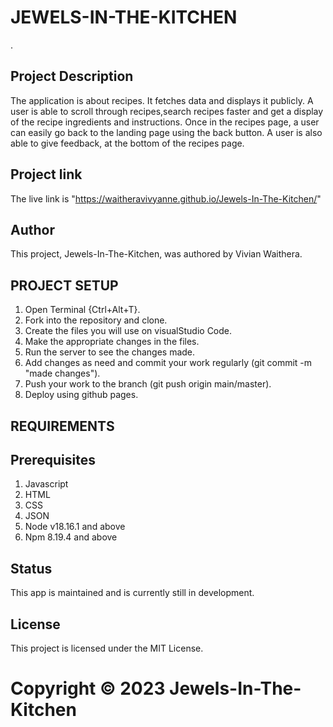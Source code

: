 # JEWELS-IN-THE-KITCHEN
.
## Project Description
The application is about recipes. It fetches data and displays it publicly. A user is able to scroll through recipes,search recipes faster and get a display of the recipe ingredients and instructions. Once in the recipes page, a user can easily go back to the landing page using the back button. A user is also able to give feedback, at the bottom of the recipes page.

## Project link
The live link is "https://waitheravivyanne.github.io/Jewels-In-The-Kitchen/"

## Author
This project, Jewels-In-The-Kitchen, was authored by Vivian Waithera.

## PROJECT SETUP
1. Open Terminal {Ctrl+Alt+T}.
2. Fork into the repository and clone.
3. Create the files you will use on visualStudio Code.
4. Make the appropriate changes in the files.
5. Run the server to see the changes made.
5. Add changes as need and commit your work regularly (git commit -m "made changes").
6. Push your work to the branch (git push origin main/master).
7. Deploy using github pages.


## REQUIREMENTS
## Prerequisites
1. Javascript
2. HTML
3. CSS
4. JSON
5. Node v18.16.1 and above
6. Npm 8.19.4 and above


## Status
This app is maintained and is currently still in development.

## License
This project is licensed under the MIT License.

# Copyright &copy; 2023 Jewels-In-The-Kitchen